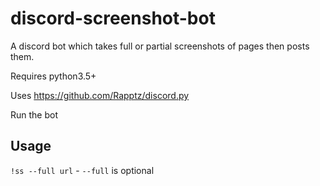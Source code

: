 # discord-screenshot-bot
A discord bot which takes full or partial screenshots of pages then posts them.

Requires python3.5+

Uses https://github.com/Rapptz/discord.py

Run the bot

## Usage

`!ss --full url` - `--full` is optional
